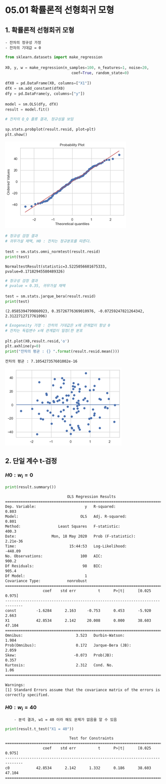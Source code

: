 # 05.01 확률론적 선형회귀 모형

## 1. 확률론적 선형회귀 모형
       
    - 잔차의 정규성 가정
    - 잔차의 기대값 = 0


```python
from sklearn.datasets import make_regression

X0, y, w = make_regression(n_samples=100, n_features=1, noise=20,
                              coef=True, random_state=0)

dfX0 = pd.DataFrame(X0, columns=["X1"])
dfX = sm.add_constant(dfX0)
dfy = pd.DataFrame(y, columns=["y"])

model = sm.OLS(dfy, dfX)
result = model.fit()
```


```python
# 잔차의 Q_Q 플롯 결과, 정규성을 보임

sp.stats.probplot(result.resid, plot=plt)
plt.show()
```


![png](output_3_0.png)



```python
# 정규성 검정 결과
# 귀무가설 채택, H0 : 잔차는 정규분포를 따른다.

test = sm.stats.omni_normtest(result.resid)
print(test)
```

    NormaltestResult(statistic=3.5225056601675333, pvalue=0.17182945580489326)



```python
# 정규성 검정 결과
# pvalue = 0.35, 귀무가설 채택

test = sm.stats.jarque_bera(result.resid)
print(test)
```

    (2.0585394799860923, 0.35726776369010976, -0.07259247821264342, 2.3122712717761096)



```python
# Exogeneity 가정 : 잔차의 기대값은 x에 관계없이 항상 0
# 잔차는 독립변수 x에 관계없이 일정(한 분포

plt.plot(X0,result.resid,'o')
plt.axhline(y=0)
print("잔차의 평균 : {} ".format(result.resid.mean()))
```

    잔차의 평균 : 7.105427357601002e-16 



![png](output_6_1.png)


## 2. 단일 계수 t-검정

### $H0 : w_{i} = 0$


```python
print(result.summary())
```

                                OLS Regression Results                            
    ==============================================================================
    Dep. Variable:                      y   R-squared:                       0.803
    Model:                            OLS   Adj. R-squared:                  0.801
    Method:                 Least Squares   F-statistic:                     400.3
    Date:                Mon, 18 May 2020   Prob (F-statistic):           2.21e-36
    Time:                        15:44:53   Log-Likelihood:                -448.09
    No. Observations:                 100   AIC:                             900.2
    Df Residuals:                      98   BIC:                             905.4
    Df Model:                           1                                         
    Covariance Type:            nonrobust                                         
    ==============================================================================
                     coef    std err          t      P>|t|      [0.025      0.975]
    ------------------------------------------------------------------------------
    const         -1.6284      2.163     -0.753      0.453      -5.920       2.663
    X1            42.8534      2.142     20.008      0.000      38.603      47.104
    ==============================================================================
    Omnibus:                        3.523   Durbin-Watson:                   1.984
    Prob(Omnibus):                  0.172   Jarque-Bera (JB):                2.059
    Skew:                          -0.073   Prob(JB):                        0.357
    Kurtosis:                       2.312   Cond. No.                         1.06
    ==============================================================================
    
    Warnings:
    [1] Standard Errors assume that the covariance matrix of the errors is correctly specified.


### $H0 : w_{i} = 40$

        - 분석 결과, w1 = 40 이라 해도 문제가 없음을 알 수 있음


```python
print(result.t_test("X1 = 40"))
```

                                 Test for Constraints                             
    ==============================================================================
                     coef    std err          t      P>|t|      [0.025      0.975]
    ------------------------------------------------------------------------------
    c0            42.8534      2.142      1.332      0.186      38.603      47.104
    ==============================================================================

